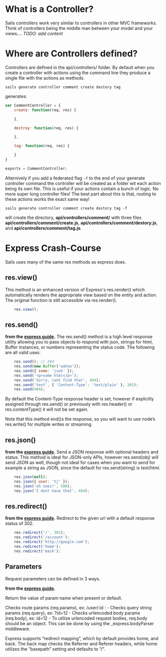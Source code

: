 
# What is a Controller?
Sails controllers work very similar to controllers in other MVC frameworks. Think of controllers
being the middle man between your model and your views.... _TODO: add content_

# Where are Controllers defined?
Controllers are defined in the api/controllers/ folder. By default when you create a controller with
actions using the command line they produce a single file with the actions as methods.

```
sails generate controller comment create destory tag
```
generates:
```javascript
var CommentController = {
	create: function(req, res) {

	},

	destroy: function(req, res) {

	},

	tag: function(req, res) {

	}
}

exports = CommentController;
```

Alternively if you add a federated flag ```-f``` to the end of your generate controller command the
controller will be created as a folder wit each action being its own file. This is useful if
your actions contain a bunch of logic. No more super long controller files! The best part about this
is that, routing to these actions works the exact same way!

```
sails generate controller comment create destory tag -f
```
will create the directory, **api/controllers/comment/** with three files 
**api/controllers/comment/create.js**,
**api/controllers/comment/destory.js**, and
**api/controllers/comment/tag.js**.
 
# Express Crash-Course
Sails uses many of the same res methods as express does.

## res.view()
This method is an enhanced version of  Express's res.render() which automatically renders the 
appropriate view based on the entity and action. The original function is still accessible via
res.render().

```javascript
	res.view();
```


## res.send()
__from the <a href="http://expressjs.com/2x/guide.html#res.send()">express guide</a>.__
The res.send() method is a high level response utility allowing you to pass objects to respond with
json, strings for html, Buffer instances, or numbers representing the status code. The following are
all valid uses:

```javascript
	res.send(); // 204
	res.send(new Buffer('wahoo'));
	res.send({ some: 'json' });
	res.send('<p>some html</p>');
	res.send('Sorry, cant find that', 404);
	res.send('text', { 'Content-Type': 'text/plain' }, 201);
	res.send(404);
```

By default the Content-Type response header is set, however if explicitly assigned through
res.send() or previously with res.header() or res.contentType() it will not be set again.

Note that this method end()s the response, so you will want to use node’s res.write() for multiple
writes or streaming.

## res.json()
__from the <a href="http://expressjs.com/2x/guide.html#res.json()">express guide</a>.__
Send a JSON response with optional headers and status. This method is ideal for JSON-only APIs,
however res.send(obj) will send JSON as well, though not ideal for cases when you want to send for
example a string as JSON, since the default for res.send(string) is text/html.

```javascript
	res.json(null);
	res.json({ user: 'tj' });
	res.json('oh noes!', 500);
	res.json('I dont have that', 404);
```

## res.redirect()
__from the <a href="http://expressjs.com/2x/guide.html#res.redirect()">express guide</a>.__
Redirect to the given url with a default response status of 302.

```javascript
	res.redirect('/', 301);
	res.redirect('/account');
	res.redirect('http://google.com');
	res.redirect('home');
	res.redirect('back');
```

## Parameters
Request parameters can be defined in 3 ways.

__from the <a href="http://expressjs.com/2x/guide.html#req.param()">express guide</a>.__

Return the value of param name when present or default.

Checks route params (req.params), ex: /user/:id :
	- Checks query string params (req.query), ex: ?id=12
	- Checks urlencoded body params (req.body), ex: id=12
	- To utilize urlencoded request bodies, req.body should be an object. This can be done by using
		the _express.bodyParser middleware.

Express supports “redirect mapping”, which by default provides home, and back. The back map checks
the Referrer and Referer headers, while home utilizes the “basepath” setting and defaults to “/”.

